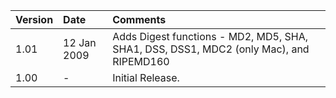 | **Version** | **Date** | **Comments** |
|:------------|:---------|:-------------|
| 1.01 | 12 Jan 2009 | Adds Digest functions - MD2, MD5, SHA, SHA1, DSS, DSS1, MDC2 (only Mac), and RIPEMD160 |
| 1.00 | -  | Initial Release. |